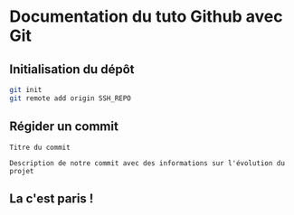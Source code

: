 # Documentation du tuto Github avec Git

## Initialisation du dépôt 

```bash
git init
git remote add origin SSH_REPO
```

## Régider un commit

```
Titre du commit 

Description de notre commit avec des informations sur l'évolution du projet
```


## La c'est paris !
